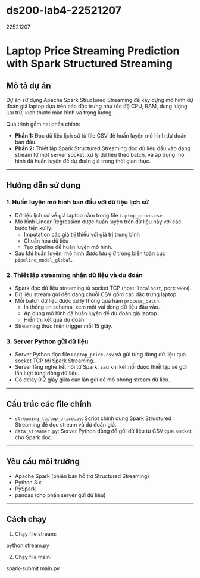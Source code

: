 # ds200-lab4-22521207
22521207
# Laptop Price Streaming Prediction with Spark Structured Streaming

## Mô tả dự án

Dự án sử dụng Apache Spark Structured Streaming để xây dựng mô hình dự đoán giá laptop dựa trên các đặc trưng như tốc độ CPU, RAM, dung lượng lưu trữ, kích thước màn hình và trọng lượng. 

Quá trình gồm hai phần chính:
- **Phần 1:** Đọc dữ liệu lịch sử từ file CSV để huấn luyện mô hình dự đoán ban đầu.
- **Phần 2:** Thiết lập Spark Structured Streaming đọc dữ liệu đầu vào dạng stream từ một server socket, xử lý dữ liệu theo batch, và áp dụng mô hình đã huấn luyện để dự đoán giá trong thời gian thực.

---

## Hướng dẫn sử dụng

### 1. Huấn luyện mô hình ban đầu với dữ liệu lịch sử

- Dữ liệu lịch sử về giá laptop nằm trong file `Laptop_price.csv`.
- Mô hình Linear Regression được huấn luyện trên dữ liệu này với các bước tiền xử lý:
  - Imputation các giá trị thiếu với giá trị trung bình
  - Chuẩn hóa dữ liệu
  - Tạo pipeline để huấn luyện mô hình.
- Sau khi huấn luyện, mô hình được lưu giữ trong biến toàn cục `pipeline_model_global`.

### 2. Thiết lập streaming nhận dữ liệu và dự đoán

- Spark đọc dữ liệu streaming từ socket TCP (host: `localhost`, port: `9999`).
- Dữ liệu stream gửi đến dạng chuỗi CSV gồm các đặc trưng laptop.
- Mỗi batch dữ liệu được xử lý thông qua hàm `process_batch`:
  - In thông tin schema, xem một vài dòng dữ liệu đầu vào.
  - Áp dụng mô hình đã huấn luyện để dự đoán giá laptop.
  - Hiển thị kết quả dự đoán.
- Streaming thực hiện trigger mỗi 15 giây.

### 3. Server Python gửi dữ liệu

- Server Python đọc file `Laptop_price.csv` và gửi từng dòng dữ liệu qua socket TCP tới Spark Streaming.
- Server lắng nghe kết nối từ Spark, sau khi kết nối được thiết lập sẽ gửi lần lượt từng dòng dữ liệu.
- Có delay 0.2 giây giữa các lần gửi để mô phỏng stream dữ liệu.

---

## Cấu trúc các file chính

- `streaming_laptop_price.py`: Script chính dùng Spark Structured Streaming để đọc stream và dự đoán giá.
- `data_streamer.py`: Server Python dùng để gửi dữ liệu từ CSV qua socket cho Spark đọc.

---

## Yêu cầu môi trường

- Apache Spark (phiên bản hỗ trợ Structured Streaming)
- Python 3.x
- PySpark
- pandas (cho phần server gửi dữ liệu)

---

## Cách chạy

1. Chạy file stream:

python stream.py

2. Chạy file main:
   
spark-submit main.py
